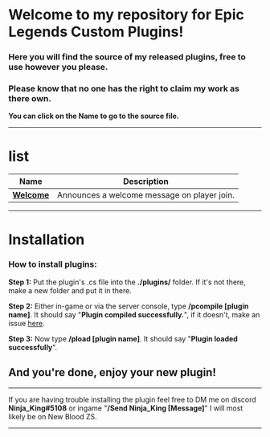 # Welcome to my repository for Epic Legends Custom Plugins!
### Here you will find the source of my released plugins, free to use however you please.

### **Please know that no one has the right to claim my work as there own.**

**You can click on the Name to go to the source file.**
___________________________________________________________________________
# list

| Name | Description |
| ------------- | -----|
|  **[Welcome](https://github.com/TeamEpicLegends/Released-Custom-Plugins-Commands/blob/main/Plugins/Welcome.cs)** | Announces a welcome message on player join.
___________________________________________________________________________

# Installation

### How to install plugins:
**Step 1:** Put the plugin's .cs file into the **./plugins/** folder. If it's not there, make a new folder and put it in there.

**Step 2:** Either in-game or via the server console, type **/pcompile [plugin name]**. It should say "**Plugin compiled successfully.**", if it doesn't, make an issue [here](https://github.com/TeamEpicLegends/Released-Custom-Plugins-Commands/issues).

**Step 3:** Now type **/pload [plugin name]**. It should say "**Plugin loaded successfully**".

## And you're done, enjoy your new plugin!
___________________________________________________________________________

If you are having trouble installing the plugin feel free to DM me on discord **Ninja_King#5108** or ingame "**/Send Ninja_King [Message]**" I will most likely be on New Blood ZS.
___________________________________________________________________________
